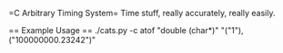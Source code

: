 =C Arbitrary Timing System=
Time stuff, really accurately, really easily.


== Example Usage ==
./cats.py -c atof "double (char*)" "(\"1\"),(\"100000000.23242\")"
